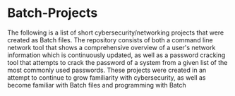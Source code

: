# Batch-Projects
The following is a list of short cybersecurity/networking projects that were created as Batch files. The repository consists of both a command line network tool that shows a comprehensive overview of a user's network information which is continuously updated, as well as a password cracking tool that attempts to crack the password of a system from a given list of the most commonly used passwords. These projects were created in an attempt to continue to grow familiarity with cybersecurity, as well as become familiar with Batch files and programming with Batch
